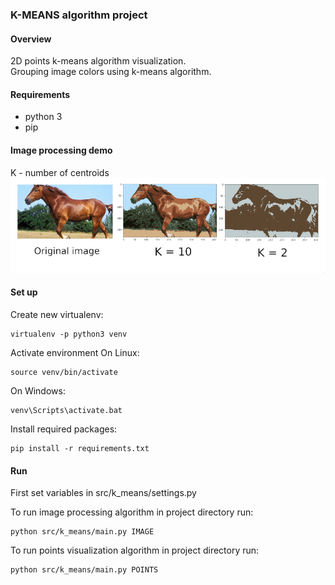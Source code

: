 ### __K-MEANS algorithm project__

#### Overview
2D points k-means algorithm visualization. <br>
Grouping image colors using k-means algorithm. <br>

#### Requirements
 - python 3
 - pip

#### Image processing demo
K - number of centroids
![Alt Text](docs/demo_assets/horse_image_demo.png)

#### Set up
Create new virtualenv:
```
virtualenv -p python3 venv
```
Activate environment
On Linux:
```
source venv/bin/activate
```
On Windows:
```
venv\Scripts\activate.bat
```
Install required packages:
```
pip install -r requirements.txt
```

#### Run
First set variables in src/k_means/settings.py

To run image processing algorithm in project directory run:
```
python src/k_means/main.py IMAGE
```
To run points visualization algorithm in project directory run:
```
python src/k_means/main.py POINTS
```
